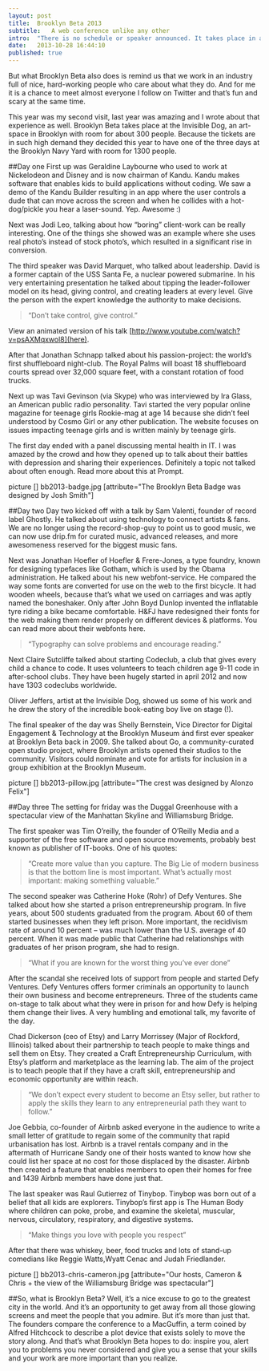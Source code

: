 ```yaml
---
layout: post
title:  Brooklyn Beta 2013
subtitle:	A web conference unlike any other
intro:	"There is no schedule or speaker announced. It takes place in an art gallery. There are many breaks between the talks. These are just some of the things that make Brooklyn Beta different from other web-conferences."
date:   2013-10-28 16:44:10
published: true
---
```


But what Brooklyn Beta also does is remind us that we work in an industry full of nice, hard-working people who care about what they do. And for me it is a chance to meet almost everyone I follow on Twitter and that’s fun and scary at the same time.

This year was my second visit, last year was amazing and I wrote about that experience as well. Brooklyn Beta takes place at the Invisible Dog, an art-space in Brooklyn with room for about 300 people. Because the tickets are in such high demand they decided this year to have one of the three days at the Brooklyn Navy Yard with room for 1300 people.

##Day one
First up was Geraldine Laybourne who used to work at Nickelodeon and Disney and is now chairman of Kandu. Kandu makes software that enables kids to build applications without coding. We saw a demo of the Kandu Builder resulting in an app where the user controls a dude that can move across the screen and when he collides with a hot-dog/pickle you hear a laser-sound. Yep. Awesome :)

Next was Jodi Leo, talking about how “boring” client-work can be really interesting. One of the things she showed was an example where she uses real photo’s instead of stock photo’s, which resulted in a significant rise in conversion.

The third speaker was David Marquet, who talked about leadership. David is a former captain of the USS Santa Fe, a nuclear powered submarine. In his very entertaining presentation he talked about tipping the leader-follower model on its head, giving control, and creating leaders at every level. Give the person with the expert knowledge the authority to make decisions.

>“Don’t take control, give control.”

View an animated version of his talk [http://www.youtube.com/watch?v=psAXMqxwol8](here).

After that Jonathan Schnapp talked about his passion-project: the world’s first shuffleboard night-club. The Royal Palms will boast 18 shuffleboard courts spread over 32,000 square feet, with a constant rotation of food trucks.

Next up was Tavi Gevinson (via Skype) who was interviewed by Ira Glass, an American public radio personality. Tavi started the very popular online magazine for teenage girls Rookie-mag at age 14 because she didn’t feel understood by Cosmo Girl or any other publication. The website focuses on issues impacting teenage girls and is written mainly by teenage girls.

The first day ended with a panel discussing mental health in IT. I was amazed by the crowd and how they opened up to talk about their battles with depression and sharing their experiences. Definitely a topic not talked about often enough. Read more about this at Prompt.


 picture [] bb2013-badge.jpg [attribute="The Brooklyn Beta Badge was designed by Josh Smith"] 


##Day two
Day two kicked off with a talk by Sam Valenti, founder of record label Ghostly. He talked about using technology to connect artists & fans. We are no longer using the record-shop-guy to point us to good music, we can now use drip.fm for curated music, advanced releases, and more awesomeness reserved for the biggest music fans.

Next was Jonathan Hoefler of Hoefler & Frere-Jones, a type foundry, known for designing typefaces like Gotham, which is used by the Obama administration. He talked about his new webfont-service. He compared the way some fonts are converted for use on the web to the first bicycle. It had wooden wheels, because that’s what we used on carriages and was aptly named the boneshaker. Only after John Boyd Dunlop invented the inflatable tyre riding a bike became comfortable. H&FJ have redesigned their fonts for the web making them render properly on different devices & platforms. You can read more about their webfonts here.

>“Typography can solve problems and encourage reading.”

Next Claire Sutcliffe talked about starting Codeclub, a club that gives every child a chance to code. It uses volunteers to teach children age 9-11 code in after-school clubs. They have been hugely started in april 2012 and now have 1303 codeclubs worldwide.

Oliver Jeffers, artist at the Invisible Dog, showed us some of his work and he drew the story of the incredible book-eating boy live on stage (!).

The final speaker of the day was Shelly Bernstein, Vice Director for Digital Engagement & Technology at the Brooklyn Museum ánd first ever speaker at Brooklyn Beta back in 2009. She talked about Go, a community-curated open studio project, where Brooklyn artists opened their studios to the community. Visitors could nominate and vote for artists for inclusion in a group exhibition at the Brooklyn Museum.


 picture [] bb2013-pillow.jpg [attribute="The crest was designed by Alonzo Felix"] 


##Day three
The setting for friday was the Duggal Greenhouse with a spectacular view of the Manhattan Skyline and Williamsburg Bridge.

The first speaker was Tim O’reilly, the founder of O’Reilly Media and a supporter of the free software and open source movements, probably best known as publisher of IT-books. One of his quotes:

>“Create more value than you capture. The Big Lie of modern business is that the bottom line is most important. What’s actually most important: making something valuable.”

The second speaker was Catherine Hoke (Rohr) of Defy Ventures. She talked about how she started a prison entrepreneurship program. In five years, about 500 students graduated from the program. About 60 of them started businesses when they left prison. More important, the recidivism rate of around 10 percent – was much lower than the U.S. average of 40 percent. When it was made public that Catherine had relationships with graduates of her prison program, she had to resign.

>“What if you are known for the worst thing you’ve ever done”

After the scandal she received lots of support from people and started Defy Ventures. Defy Ventures offers former criminals an opportunity to launch their own business and become entrepreneurs. Three of the students came on-stage to talk about what they were in prison for and how Defy is helping them change their lives. A very humbling and emotional talk, my favorite of the day.

Chad Dickerson (ceo of Etsy) and Larry Morrissey (Major of Rockford, Illinois) talked about their partnership to teach people to make things and sell them on Etsy. They created a Craft Entrepreneurship Curriculum, with Etsy’s platform and marketplace as the learning lab. The aim of the project is to teach people that if they have a craft skill, entrepreneurship and economic opportunity are within reach.

>“We don’t expect every student to become an Etsy seller, but rather to apply the skills they learn to any entrepreneurial path they want to follow.”

Joe Gebbia, co-founder of Airbnb asked everyone in the audience to write a small letter of gratitude to regain some of the community that rapid urbanisation has lost. Airbnb is a travel rentals company and in the aftermath of Hurricane Sandy one of their hosts wanted to know how she could list her space at no cost for those displaced by the disaster. Airbnb then created a feature that enables members to open their homes for free and 1439 Airbnb members have done just that.

The last speaker was Raul Gutierrez of Tinybop. Tinybop was born out of a belief that all kids are explorers. Tinybop’s first app is The Human Body where children can poke, probe, and examine the skeletal, muscular, nervous, circulatory, respiratory, and digestive systems.

>“Make things you love with people you respect”

After that there was whiskey, beer, food trucks and lots of stand-up comedians like Reggie Watts,Wyatt Cenac and Judah Friedlander.


 picture [] bb2013-chris-cameron.jpg [attribute="Our hosts, Cameron & Chris + the view of the Williamsburg Bridge was spectacular"] 


##So, what is Brooklyn Beta?
Well, it’s a nice excuse to go to the greatest city in the world. And it’s an opportunity to get away from all those glowing screens and meet the people that you admire. But it’s more than just that. The founders compare the conference to a MacGuffin, a term coined by Alfred Hitchcock to describe a plot device that exists solely to move the story along. And that’s what Brooklyn Beta hopes to do: inspire you, alert you to problems you never considered and give you a sense that your skills and your work are more important than you realize.